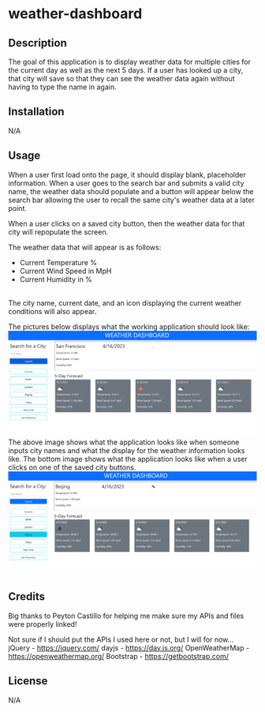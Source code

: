 # weather-dashboard

## Description

The goal of this application is to display weather data for multiple cities for the current day as well as the next 5 days. If a user has looked up a city, that city will save so that they can see the weather data again without having to type the name in again.

## Installation

N/A

## Usage

When a user first load onto the page, it should display blank, placeholder information. When a user goes to the search bar and submits a valid city name, the weather data should populate and a button will appear below the search bar allowing the user to recall the same city's weather data at a later point. <br/>

When a user clicks on a saved city button, then the weather data for that city will repopulate the screen. <br/>

The weather data that will appear is as follows:
- Current Temperature %
- Current Wind Speed in MpH
- Current Humidity in %
<br/>
The city name, current date, and an icon displaying the current weather conditions will also appear. <br/>

The pictures below displays what the working application should look like: <br/>
![WeatherDashboardNormal](./assests/images/weatherDashboard1.png) <br/>
The above image shows what the application looks like when someone inputs city names and what the display for the weather information looks like. The bottom image shows what the application looks like when a user clicks on one of the saved city buttons.
![WeatherDashboardRecall](./assests/images/weatherDashboard2.png) <br/>


## Credits

Big thanks to Peyton Castillo for helping me make sure my APIs and files were properly linked!

Not sure if I should put the APIs I used here or not, but I will for now...
jQuery - https://jquery.com/
dayjs - https://day.js.org/
OpenWeatherMap - https://openweathermap.org/
Bootstrap - https://getbootstrap.com/

## License

N/A